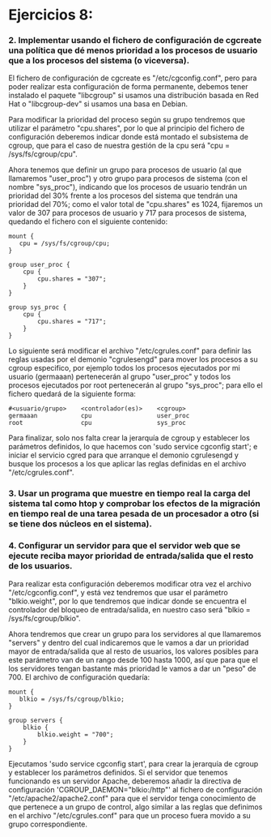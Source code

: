 # Ejercicios 8:
### 2. Implementar usando el fichero de configuración de cgcreate una política que dé menos prioridad a los procesos de usuario que a los procesos del sistema (o viceversa).

El fichero de configuración de cgcreate es "/etc/cgconfig.conf", pero para poder realizar esta configuración de forma permanente, debemos tener instalado el paquete "libcgroup" si usamos una distribución basada en Red Hat o "libcgroup-dev" si usamos una basa en Debian.

Para modificar la prioridad del proceso según su grupo tendremos que utilizar el parámetro "cpu.shares", por lo que al principio del fichero de configuración deberemos indicar donde está montado el subsistema de cgroup, que para el caso de nuestra gestión de la cpu será "cpu = /sys/fs/cgroup/cpu".

Ahora tenemos que definir un grupo para procesos de usuario (al que llamaremos "user_proc") y otro grupo para procesos de sistema (con el nombre "sys_proc"), indicando que los procesos de usuario tendrán un prioridad del 30% frente a los procesos del sistema que tendrán una prioridad del 70%; como el valor total de "cpu.shares" es 1024, fijaremos un valor de 307 para procesos de usuario y 717 para procesos de sistema, quedando el fichero con el siguiente contenido:

```
mount {
   cpu = /sys/fs/cgroup/cpu;
}

group user_proc {
    cpu {
        cpu.shares = "307";
    }
}

group sys_proc {
    cpu {
        cpu.shares = "717";
    }
}
```
Lo siguiente será modificar el archivo "/etc/cgrules.conf" para definir las reglas usadas por el demonio "cgrulesengd" para mover los procesos a su cgroup especifico, por ejemplo todos los procesos ejecutados por mi usuario (germaaan) pertenecerán al grupo "user_proc" y todos los procesos ejecutados por root pertenecerán al grupo "sys_proc"; para ello el fichero quedará de la siguiente forma:
```
#<usuario/grupo>    <controlador(es)>    <cgroup>
germaaan            cpu                  user_proc
root                cpu                  sys_proc
```

Para finalizar, solo nos falta crear la jerarquía de cgroup y establecer los parámetros definidos, lo que hacemos con 'sudo service cgconfig start'; e iniciar el servicio cgred para que arranque el demonio cgrulesengd y busque los procesos a los que aplicar las reglas definidas en el archivo "/etc/cgrules.conf".

### 3. Usar un programa que muestre en tiempo real la carga del sistema tal como htop y comprobar los efectos de la migración en tiempo real de una tarea pesada de un procesador a otro (si se tiene dos núcleos en el sistema).

### 4. Configurar un servidor para que el servidor web que se ejecute reciba mayor prioridad de entrada/salida que el resto de los usuarios.

Para realizar esta configuración deberemos modificar otra vez el archivo "/etc/cgconfig.conf", y está vez tendremos que usar el parámetro "blkio.weight", por lo que tendremos que indicar donde se encuentra el controlador del bloqueo de entrada/salida, en nuestro caso será "blkio = /sys/fs/cgroup/blkio".

Ahora tendremos que crear un grupo para los servidores al que llamaremos "servers" y dentro del cual indicaremos que le vamos a dar un prioridad mayor de entrada/salida que al resto de usuarios, los valores posibles para este parámetro van de un rango desde 100 hasta 1000, así que para que el los servidores tengan bastante más prioridad le vamos a dar un "peso" de 700. El archivo de configuración quedaría: 


```
mount {
   blkio = /sys/fs/cgroup/blkio;
}

group servers {
    blkio {
        blkio.weight = "700";
    }
}
```
Ejecutamos 'sudo service cgconfig start', para crear la jerarquía de cgroup y establecer los parámetros definidos. Si el servidor que tenemos funcionando es un servidor Apache, deberemos añadir la directiva de configuración 'CGROUP_DAEMON="blkio:/http"' al fichero de configuración "/etc/apache2/apache2.conf" para que el servidor tenga conocimiento de que pertenece a un grupo de control, algo similar a las reglas que definimos en el archivo "/etc/cgrules.conf" para que un proceso fuera movido a su grupo correspondiente.
